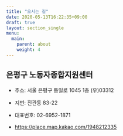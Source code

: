 ```yaml
---
title: "오시는 길"
date: 2020-05-13T16:22:35+09:00
draft: true
layout: section_single
menu:
  main:
    parent: about
    weight: 4
---
```


## 은평구 노동자종합지원센터

- 주소: 서울 은평구 통일로 1045 1층 (우)03312
- 지번: 진관동 83-22
- 대표번호: 02-6952-1871 

- https://place.map.kakao.com/1948212335